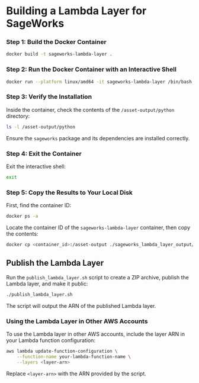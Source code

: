 # Building a Lambda Layer for SageWorks

### Step 1: Build the Docker Container

```bash
docker build -t sageworks-lambda-layer .
```

### Step 2: Run the Docker Container with an Interactive Shell

```bash
docker run --platform linux/amd64 -it sageworks-lambda-layer /bin/bash
```

### Step 3: Verify the Installation

Inside the container, check the contents of the `/asset-output/python` directory:

```bash
ls -l /asset-output/python
```

Ensure the `sageworks` package and its dependencies are installed correctly.

### Step 4: Exit the Container

Exit the interactive shell:

```bash
exit
```

### Step 5: Copy the Results to Your Local Disk

First, find the container ID:

```bash
docker ps -a
```

Locate the container ID of the `sageworks-lambda-layer` container, then copy the contents:

```bash
docker cp <container_id>:/asset-output ./sageworks_lambda_layer_output/
```

## Publish the Lambda Layer

Run the `publish_lambda_layer.sh` script to create a ZIP archive, publish the Lambda layer, and make it public:

```bash
./publish_lambda_layer.sh
```

The script will output the ARN of the published Lambda layer.

### Using the Lambda Layer in Other AWS Accounts

To use the Lambda layer in other AWS accounts, include the layer ARN in your Lambda function configuration:

```bash
aws lambda update-function-configuration \
    --function-name your-lambda-function-name \
    --layers <layer-arn>
```

Replace `<layer-arn>` with the ARN provided by the script.
